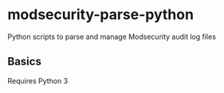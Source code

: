 # modsecurity-parse-python
Python scripts to parse and manage Modsecurity audit log files

## Basics
Requires Python 3
